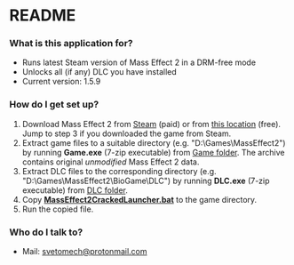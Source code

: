 # README #

### What is this application for? ###

* Runs latest Steam version of Mass Effect 2 in a DRM-free mode
* Unlocks all (if any) DLC you have installed
* Current version: 1.5.9

### How do I get set up? ###

1. Download Mass Effect 2 from [Steam](http://store.steampowered.com/app/24980/Mass_Effect_2) (paid) or from [this location](https://cloud.mail.ru/public/JnvV/jA9Arxsii) (free). Jump to step 3 if you downloaded the game from Steam.
2. Extract game files to a suitable directory (e.g. "D:\Games\MassEffect2") by running **Game.exe** (7-zip executable) from [Game folder](https://cloud.mail.ru/public/3vW1/7AeE1b6JE). The archive contains original *unmodified* Mass Effect 2 data.
3. Extract DLC files to the corresponding directory (e.g. "D:\Games\MassEffect2\BioGame\DLC") by running **DLC.exe** (7-zip executable) from [DLC folder](https://cloud.mail.ru/public/CBUe/4sXyYjVgC).
4. Copy [**MassEffect2CrackedLauncher.bat**](https://bitbucket.org/Svetomech/masseffect2crackedlauncher/raw/1234e49af9098adb9f7daa6cba5066fee43274b0/MassEffect2CrackedLauncher.bat) to the game directory.
5. Run the copied file.

### Who do I talk to? ###

* Mail: [svetomech@protonmail.com](mailto:svetomech@protonmail.com)